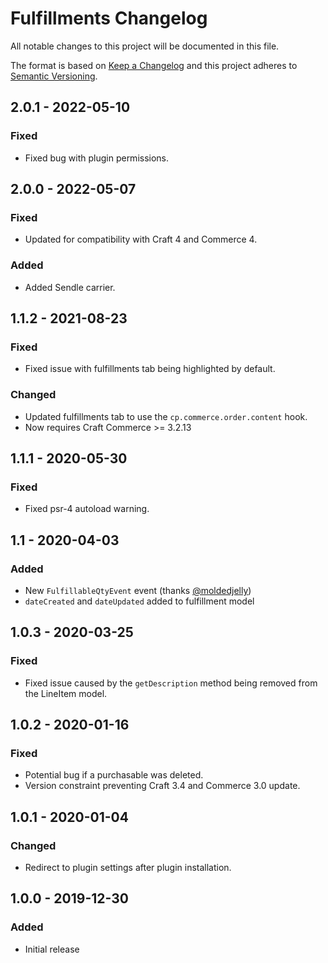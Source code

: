 # Fulfillments Changelog

All notable changes to this project will be documented in this file.

The format is based on [Keep a Changelog](http://keepachangelog.com/) and this project adheres to [Semantic Versioning](http://semver.org/).

## 2.0.1 - 2022-05-10
### Fixed
- Fixed bug with plugin permissions.

## 2.0.0 - 2022-05-07
### Fixed
- Updated for compatibility with Craft 4 and Commerce 4.
### Added
- Added Sendle carrier.

## 1.1.2 - 2021-08-23
### Fixed
- Fixed issue with fulfillments tab being highlighted by default.
### Changed
- Updated fulfillments tab to use the `cp.commerce.order.content` hook.
- Now requires Craft Commerce >= 3.2.13

## 1.1.1 - 2020-05-30
### Fixed
- Fixed psr-4 autoload warning.

## 1.1 - 2020-04-03
### Added
- New `FulfillableQtyEvent` event (thanks [@moldedjelly](https://github.com/moldedjelly))
- `dateCreated` and `dateUpdated` added to fulfillment model

## 1.0.3 - 2020-03-25
### Fixed
- Fixed issue caused by the `getDescription` method being removed from the LineItem model.

## 1.0.2 - 2020-01-16
### Fixed
- Potential bug if a purchasable was deleted.
- Version constraint preventing Craft 3.4 and Commerce 3.0 update.

## 1.0.1 - 2020-01-04
### Changed
- Redirect to plugin settings after plugin installation.

## 1.0.0 - 2019-12-30
### Added
- Initial release
